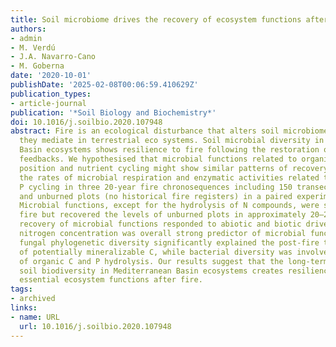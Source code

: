```yaml
---
title: Soil microbiome drives the recovery of ecosystem functions after fire
authors:
- admin
- M. Verdú
- J.A. Navarro-Cano
- M. Goberna
date: '2020-10-01'
publishDate: '2025-02-08T00:06:59.410629Z'
publication_types:
- article-journal
publication: '*Soil Biology and Biochemistry*'
doi: 10.1016/j.soilbio.2020.107948
abstract: Fire is an ecological disturbance that alters soil microbiomes and the functions
  they mediate in terrestrial eco­ systems. Soil microbial diversity in Mediterranean
  Basin ecosystems shows resilience to fire following the restoration of plant-soil
  feedbacks. We hypothesised that microbial functions related to organic matter decom­
  position and nutrient cycling might show similar patterns of recovery. We quantified
  the rates of microbial respiration and enzymatic activities related to C, N and
  P cycling in three 20-year fire chronosequences including 150 transects in 50 burned
  and unburned plots (no historical fire registers) in a paired experimental design.
  Microbial functions, except for the hydrolysis of N compounds, were sensitive to
  fire but recovered the levels of unburned plots in approximately 20–24 years. The
  recovery of microbial functions responded to abiotic and biotic drivers. Total soil
  nitrogen concentration was overall strong predictor of microbial functions. In addition,
  fungal phylogenetic diversity significantly explained the post-fire trajectories
  of potentially mineralizable C, while bacterial diversity was involved in the restoration
  of organic C and P hydrolysis. Our results suggest that the long-term recovery of
  soil biodiversity in Mediterranean Basin ecosystems creates resilience to restore
  essential ecosystem functions after fire.
tags:
- archived
links:
- name: URL
  url: 10.1016/j.soilbio.2020.107948
---
```

